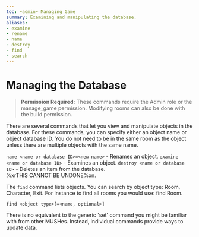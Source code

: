 ```yaml
---
toc: ~admin~ Managing Game
summary: Examining and manipulating the database.
aliases:
- examine
- rename
- name
- destroy
- find
- search
---
```

# Managing the Database

> **Permission Required:** These commands require the Admin role or the manage\_game permission.  Modifying rooms can also be done with the build permission.

There are several commands that let you view and manipulate objects in the database.  For these commands, you can specify either an object name or object database ID.  You do not need to be in the same room as the object unless there are multiple objects with the same name.

`name <name or database ID>=<new name>` - Renames an object.
`examine <name or database ID>` - Examines an object. 
`destroy <name or database ID>` - Deletes an item from the database.  
        %xrTHIS CANNOT BE UNDONE%xn.

The `find` command lists objects.  You can search by object type:  Room, Character, Exit.  For instance to find all rooms you would use:   find Room. 

`find <object type>[=<name, optional>]`

There is no equivalent to the generic 'set' command you might be familiar with from other MUSHes.  Instead, individual commands provide ways to update data.